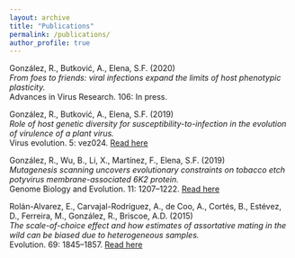 ```yaml
---
layout: archive
title: "Publications"
permalink: /publications/
author_profile: true
---
```


González, R., Butković, A., Elena, S.F. (2020)<br/>
*From foes to friends: viral infections expand the limits of host phenotypic plasticity.*<br/>
Advances in Virus Research. 106: In press.

González, R., Butković, A., Elena, S.F. (2019)<br/>
*Role of host genetic diversity for susceptibility-to-infection in the evolution of virulence of a plant virus.*<br/> 
Virus evolution. 5: vez024. 
[Read here](https://doi.org/10.1093/ve/vez024)

González, R., Wu, B., Li, X., Martínez, F., Elena, S.F. (2019)<br/> 
*Mutagenesis scanning uncovers evolutionary constraints on tobacco etch potyvirus membrane-associated 6K2 protein.*<br/> 
Genome Biology and Evolution. 11: 1207–1222. 
[Read here](https://doi.org/10.1093/gbe/evz069)

Rolán-Alvarez, E., Carvajal-Rodríguez, A., de Coo, A., Cortés, B., Estévez, D., Ferreira, M., González, R., Briscoe, A.D. (2015)<br/> 
*The scale-of-choice effect and how estimates of assortative mating in the wild can be biased due to heterogeneous samples.*<br/> 
Evolution. 69: 1845–1857. 
[Read here](https://doi.org/10.1111/evo.12691)
